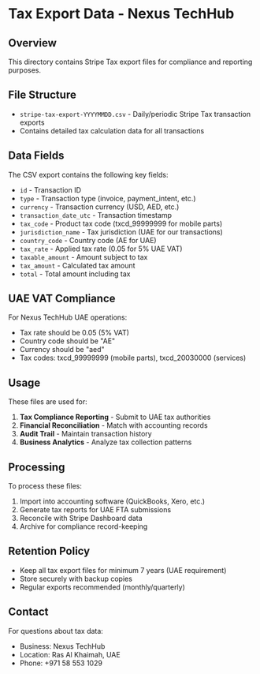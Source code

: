 # Tax Export Data - Nexus TechHub

## Overview
This directory contains Stripe Tax export files for compliance and reporting purposes.

## File Structure
- `stripe-tax-export-YYYYMMDD.csv` - Daily/periodic Stripe Tax transaction exports
- Contains detailed tax calculation data for all transactions

## Data Fields
The CSV export contains the following key fields:
- `id` - Transaction ID
- `type` - Transaction type (invoice, payment_intent, etc.)
- `currency` - Transaction currency (USD, AED, etc.)
- `transaction_date_utc` - Transaction timestamp
- `tax_code` - Product tax code (txcd_99999999 for mobile parts)
- `jurisdiction_name` - Tax jurisdiction (UAE for our transactions)
- `country_code` - Country code (AE for UAE)
- `tax_rate` - Applied tax rate (0.05 for 5% UAE VAT)
- `taxable_amount` - Amount subject to tax
- `tax_amount` - Calculated tax amount
- `total` - Total amount including tax

## UAE VAT Compliance
For Nexus TechHub UAE operations:
- Tax rate should be 0.05 (5% VAT)
- Country code should be "AE"
- Currency should be "aed"
- Tax codes: txcd_99999999 (mobile parts), txcd_20030000 (services)

## Usage
These files are used for:
1. **Tax Compliance Reporting** - Submit to UAE tax authorities
2. **Financial Reconciliation** - Match with accounting records
3. **Audit Trail** - Maintain transaction history
4. **Business Analytics** - Analyze tax collection patterns

## Processing
To process these files:
1. Import into accounting software (QuickBooks, Xero, etc.)
2. Generate tax reports for UAE FTA submissions
3. Reconcile with Stripe Dashboard data
4. Archive for compliance record-keeping

## Retention Policy
- Keep all tax export files for minimum 7 years (UAE requirement)
- Store securely with backup copies
- Regular exports recommended (monthly/quarterly)

## Contact
For questions about tax data:
- Business: Nexus TechHub
- Location: Ras Al Khaimah, UAE
- Phone: +971 58 553 1029
